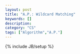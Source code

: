 ```yaml
---
layout: post
title: "A.P.: Wildcard Matching"
keywords: []
description: 
category: "CS"
tags: ["Algorithm","A.P."]
---
```

{% include JB/setup %}
